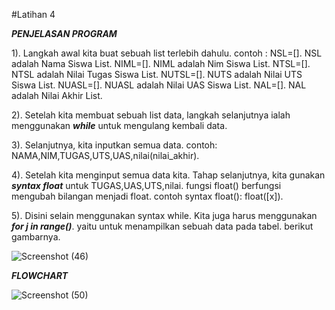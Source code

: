 #Latihan 4

_**PENJELASAN PROGRAM**_

1). Langkah awal kita buat sebuah list terlebih dahulu. contoh : NSL=[]. NSL adalah Nama Siswa List. NIML=[]. NIML adalah Nim Siswa List. NTSL=[]. NTSL adalah Nilai Tugas Siswa List. NUTSL=[]. NUTS adalah Nilai UTS Siswa List. NUASL=[]. NUASL adalah Nilai UAS Siswa List. NAL=[]. NAL adalah Nilai Akhir List.

2). Setelah kita membuat sebuah list data, langkah selanjutnya ialah menggunakan _**while**_ untuk mengulang kembali data.

3). Selanjutnya, kita inputkan semua data. contoh: NAMA,NIM,TUGAS,UTS,UAS,nilai(nilai_akhir).

4). Setelah kita menginput semua data kita. Tahap selanjutnya, kita gunakan _**syntax float**_ untuk TUGAS,UAS,UTS,nilai. fungsi float() berfungsi mengubah bilangan menjadi float. contoh syntax float(): float([x]).

5). Disini selain menggunakan syntax while. Kita juga harus menggunakan _**for j in range()**_. yaitu untuk menampilkan sebuah data pada tabel. berikut gambarnya.

![Screenshot (46)](https://user-images.githubusercontent.com/56881488/69441935-34bc0880-0d7e-11ea-84a1-c821b0e30648.png)

_**FLOWCHART**_

![Screenshot (50)](https://user-images.githubusercontent.com/56881488/69441950-3c7bad00-0d7e-11ea-8442-c0aaca56a1a1.png)

